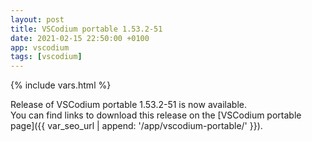 ```yaml
---
layout: post
title: VSCodium portable 1.53.2-51
date: 2021-02-15 22:50:00 +0100
app: vscodium
tags: [vscodium]
---
```

{% include vars.html %}

Release of VSCodium portable 1.53.2-51 is now available.<br />
You can find links to download this release on the [VSCodium portable page]({{ var_seo_url | append: '/app/vscodium-portable/' }}).
